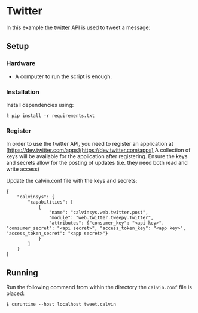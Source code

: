 # Twitter

In this example the [twitter](http://www.twitter.com) API is used to tweet a message:


## Setup

### Hardware

- A computer to run the script is enough.


### Installation

Install dependencies using:

    § pip install -r requirements.txt


### Register 

In order to use the twitter API, you need to register an application at
[https://dev.twitter.com/apps](https://dev.twitter.com/apps)
A collection of keys will be available for the application after registering.
Ensure the keys and secrets allow for the posting of updates (i.e. they need both read and write access)

Update the calvin.conf file with the keys and secrets:

    {
        "calvinsys": {
            "capabilities": [
                {
                    "name": "calvinsys.web.twitter.post",
                    "module": "web.twitter.tweepy.Twitter",
                    "attributes": {"consumer_key": "<api key>", "consumer_secret": "<api secret>", "access_token_key": "<app key>", "access_token_secret": "<app secret>"}
                }
            ]
        }
    }


## Running

Run the following command from within the directory the `calvin.conf`
file is placed:

    $ csruntime --host localhost tweet.calvin

